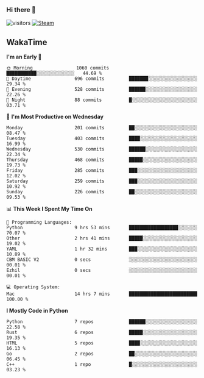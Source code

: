### Hi there 👋

![visitors](https://visitor-badge.glitch.me/badge?page_id=zhourunlai)
[![Steam](https://img.shields.io/badge/dynamic/json?url=https%3A%2F%2Fapi.swo.moe%2Fstats%2Fsteamgames%2F76561198285156854&query=count&color=0b1a37&label=Steam&labelColor=134375&logo=steam&suffix=+games&cacheSeconds=3600)](http://steamcommunity.com/profiles/76561198285156854)

## WakaTime
<!--START_SECTION:waka-->
**I'm an Early 🐤** 

```text
🌞 Morning                1060 commits        ███████████░░░░░░░░░░░░░░   44.69 % 
🌆 Daytime                696 commits         ███████░░░░░░░░░░░░░░░░░░   29.34 % 
🌃 Evening                528 commits         ██████░░░░░░░░░░░░░░░░░░░   22.26 % 
🌙 Night                  88 commits          █░░░░░░░░░░░░░░░░░░░░░░░░   03.71 % 
```
📅 **I'm Most Productive on Wednesday** 

```text
Monday                   201 commits         ██░░░░░░░░░░░░░░░░░░░░░░░   08.47 % 
Tuesday                  403 commits         ████░░░░░░░░░░░░░░░░░░░░░   16.99 % 
Wednesday                530 commits         ██████░░░░░░░░░░░░░░░░░░░   22.34 % 
Thursday                 468 commits         █████░░░░░░░░░░░░░░░░░░░░   19.73 % 
Friday                   285 commits         ███░░░░░░░░░░░░░░░░░░░░░░   12.02 % 
Saturday                 259 commits         ███░░░░░░░░░░░░░░░░░░░░░░   10.92 % 
Sunday                   226 commits         ██░░░░░░░░░░░░░░░░░░░░░░░   09.53 % 
```


📊 **This Week I Spent My Time On** 

```text
💬 Programming Languages: 
Python                   9 hrs 53 mins       ██████████████████░░░░░░░   70.07 % 
Other                    2 hrs 41 mins       █████░░░░░░░░░░░░░░░░░░░░   19.02 % 
YAML                     1 hr 32 mins        ███░░░░░░░░░░░░░░░░░░░░░░   10.89 % 
CBM BASIC V2             0 secs              ░░░░░░░░░░░░░░░░░░░░░░░░░   00.01 % 
Ezhil                    0 secs              ░░░░░░░░░░░░░░░░░░░░░░░░░   00.01 % 

💻 Operating System: 
Mac                      14 hrs 7 mins       █████████████████████████   100.00 % 
```

**I Mostly Code in Python** 

```text
Python                   7 repos             ██████░░░░░░░░░░░░░░░░░░░   22.58 % 
Rust                     6 repos             █████░░░░░░░░░░░░░░░░░░░░   19.35 % 
HTML                     5 repos             ████░░░░░░░░░░░░░░░░░░░░░   16.13 % 
Go                       2 repos             ██░░░░░░░░░░░░░░░░░░░░░░░   06.45 % 
C++                      1 repo              █░░░░░░░░░░░░░░░░░░░░░░░░   03.23 % 
```




<!--END_SECTION:waka-->
